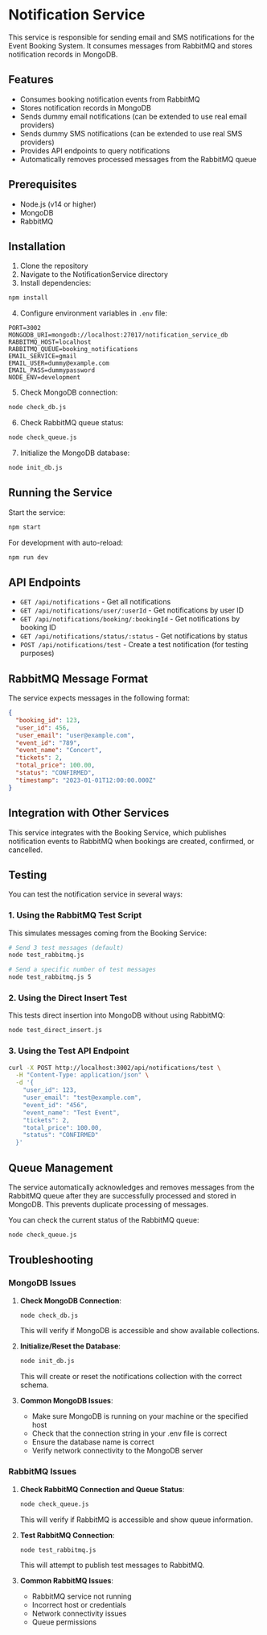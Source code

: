 # Notification Service

This service is responsible for sending email and SMS notifications for the Event Booking System. It consumes messages from RabbitMQ and stores notification records in MongoDB.

## Features

- Consumes booking notification events from RabbitMQ
- Stores notification records in MongoDB
- Sends dummy email notifications (can be extended to use real email providers)
- Sends dummy SMS notifications (can be extended to use real SMS providers)
- Provides API endpoints to query notifications
- Automatically removes processed messages from the RabbitMQ queue

## Prerequisites

- Node.js (v14 or higher)
- MongoDB
- RabbitMQ

## Installation

1. Clone the repository
2. Navigate to the NotificationService directory
3. Install dependencies:

```bash
npm install
```

4. Configure environment variables in `.env` file:

```
PORT=3002
MONGODB_URI=mongodb://localhost:27017/notification_service_db
RABBITMQ_HOST=localhost
RABBITMQ_QUEUE=booking_notifications
EMAIL_SERVICE=gmail
EMAIL_USER=dummy@example.com
EMAIL_PASS=dummypassword
NODE_ENV=development
```

5. Check MongoDB connection:

```bash
node check_db.js
```

6. Check RabbitMQ queue status:

```bash
node check_queue.js
```

7. Initialize the MongoDB database:

```bash
node init_db.js
```

## Running the Service

Start the service:

```bash
npm start
```

For development with auto-reload:

```bash
npm run dev
```

## API Endpoints

- `GET /api/notifications` - Get all notifications
- `GET /api/notifications/user/:userId` - Get notifications by user ID
- `GET /api/notifications/booking/:bookingId` - Get notifications by booking ID
- `GET /api/notifications/status/:status` - Get notifications by status
- `POST /api/notifications/test` - Create a test notification (for testing purposes)

## RabbitMQ Message Format

The service expects messages in the following format:

```json
{
  "booking_id": 123,
  "user_id": 456,
  "user_email": "user@example.com",
  "event_id": "789",
  "event_name": "Concert",
  "tickets": 2,
  "total_price": 100.00,
  "status": "CONFIRMED",
  "timestamp": "2023-01-01T12:00:00.000Z"
}
```

## Integration with Other Services

This service integrates with the Booking Service, which publishes notification events to RabbitMQ when bookings are created, confirmed, or cancelled.

## Testing

You can test the notification service in several ways:

### 1. Using the RabbitMQ Test Script

This simulates messages coming from the Booking Service:

```bash
# Send 3 test messages (default)
node test_rabbitmq.js

# Send a specific number of test messages
node test_rabbitmq.js 5
```

### 2. Using the Direct Insert Test

This tests direct insertion into MongoDB without using RabbitMQ:

```bash
node test_direct_insert.js
```

### 3. Using the Test API Endpoint

```bash
curl -X POST http://localhost:3002/api/notifications/test \
  -H "Content-Type: application/json" \
  -d '{
    "user_id": 123,
    "user_email": "test@example.com",
    "event_id": "456",
    "event_name": "Test Event",
    "tickets": 2,
    "total_price": 100.00,
    "status": "CONFIRMED"
  }'
```

## Queue Management

The service automatically acknowledges and removes messages from the RabbitMQ queue after they are successfully processed and stored in MongoDB. This prevents duplicate processing of messages.

You can check the current status of the RabbitMQ queue:

```bash
node check_queue.js
```

## Troubleshooting

### MongoDB Issues

1. **Check MongoDB Connection**:
   ```bash
   node check_db.js
   ```
   This will verify if MongoDB is accessible and show available collections.

2. **Initialize/Reset the Database**:
   ```bash
   node init_db.js
   ```
   This will create or reset the notifications collection with the correct schema.

3. **Common MongoDB Issues**:
   - Make sure MongoDB is running on your machine or the specified host
   - Check that the connection string in your .env file is correct
   - Ensure the database name is correct
   - Verify network connectivity to the MongoDB server

### RabbitMQ Issues

1. **Check RabbitMQ Connection and Queue Status**:
   ```bash
   node check_queue.js
   ```
   This will verify if RabbitMQ is accessible and show queue information.

2. **Test RabbitMQ Connection**:
   ```bash
   node test_rabbitmq.js
   ```
   This will attempt to publish test messages to RabbitMQ.

3. **Common RabbitMQ Issues**:
   - RabbitMQ service not running
   - Incorrect host or credentials
   - Network connectivity issues
   - Queue permissions 